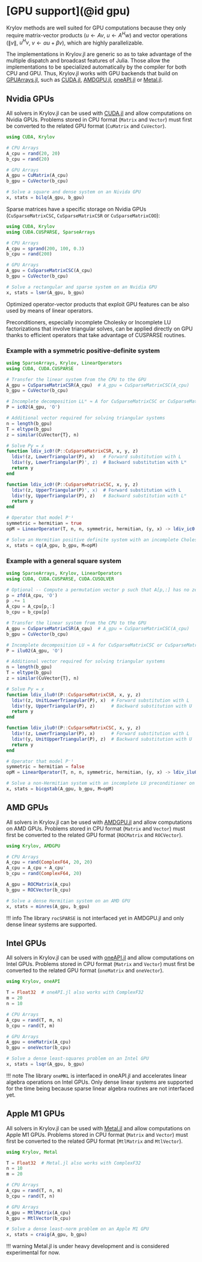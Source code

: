 # [GPU support](@id gpu)

Krylov methods are well suited for GPU computations because they only require matrix-vector products ($u \leftarrow Av$, $u \leftarrow A^{H}w$) and vector operations ($\|v\|$, $u^H v$, $v \leftarrow \alpha u + \beta v$), which are highly parallelizable.

The implementations in Krylov.jl are generic so as to take advantage of the multiple dispatch and broadcast features of Julia.
Those allow the implementations to be specialized automatically by the compiler for both CPU and GPU.
Thus, Krylov.jl works with GPU backends that build on [GPUArrays.jl](https://github.com/JuliaGPU/GPUArrays.jl), such as [CUDA.jl](https://github.com/JuliaGPU/CUDA.jl), [AMDGPU.jl](https://github.com/JuliaGPU/AMDGPU.jl), [oneAPI.jl](https://github.com/JuliaGPU/oneAPI.jl) or [Metal.jl](https://github.com/JuliaGPU/Metal.jl).

## Nvidia GPUs

All solvers in Krylov.jl can be used with [CUDA.jl](https://github.com/JuliaGPU/CUDA.jl) and allow computations on Nvidia GPUs.
Problems stored in CPU format (`Matrix` and `Vector`) must first be converted to the related GPU format (`CuMatrix` and `CuVector`).

```julia
using CUDA, Krylov

# CPU Arrays
A_cpu = rand(20, 20)
b_cpu = rand(20)

# GPU Arrays
A_gpu = CuMatrix(A_cpu)
b_gpu = CuVector(b_cpu)

# Solve a square and dense system on an Nivida GPU
x, stats = bilq(A_gpu, b_gpu)
```

Sparse matrices have a specific storage on Nvidia GPUs (`CuSparseMatrixCSC`, `CuSparseMatrixCSR` or `CuSparseMatrixCOO`):

```julia
using CUDA, Krylov
using CUDA.CUSPARSE, SparseArrays

# CPU Arrays
A_cpu = sprand(200, 100, 0.3)
b_cpu = rand(200)

# GPU Arrays
A_gpu = CuSparseMatrixCSC(A_cpu)
b_gpu = CuVector(b_cpu)

# Solve a rectangular and sparse system on an Nvidia GPU
x, stats = lsmr(A_gpu, b_gpu)
```

Optimized operator-vector products that exploit GPU features can be also used by means of linear operators.

Preconditioners, especially incomplete Cholesky or Incomplete LU factorizations that involve triangular solves,
can be applied directly on GPU thanks to efficient operators that take advantage of CUSPARSE routines.

### Example with a symmetric positive-definite system

```julia
using SparseArrays, Krylov, LinearOperators
using CUDA, CUDA.CUSPARSE

# Transfer the linear system from the CPU to the GPU
A_gpu = CuSparseMatrixCSR(A_cpu)  # A_gpu = CuSparseMatrixCSC(A_cpu)
b_gpu = CuVector(b_cpu)

# Incomplete decomposition LLᴴ ≈ A for CuSparseMatrixCSC or CuSparseMatrixCSR matrices
P = ic02(A_gpu, 'O')

# Additional vector required for solving triangular systems
n = length(b_gpu)
T = eltype(b_gpu)
z = similar(CuVector{T}, n)

# Solve Py = x
function ldiv_ic0!(P::CuSparseMatrixCSR, x, y, z)
  ldiv!(z, LowerTriangular(P), x)   # Forward substitution with L
  ldiv!(y, LowerTriangular(P)', z)  # Backward substitution with Lᴴ
  return y
end

function ldiv_ic0!(P::CuSparseMatrixCSC, x, y, z)
  ldiv!(z, UpperTriangular(P)', x)  # Forward substitution with L
  ldiv!(y, UpperTriangular(P), z)   # Backward substitution with Lᴴ
  return y
end

# Operator that model P⁻¹
symmetric = hermitian = true
opM = LinearOperator(T, n, n, symmetric, hermitian, (y, x) -> ldiv_ic0!(P, x, y, z))

# Solve an Hermitian positive definite system with an incomplete Cholesky preconditioner on GPU
x, stats = cg(A_gpu, b_gpu, M=opM)
```

### Example with a general square system

```julia
using SparseArrays, Krylov, LinearOperators
using CUDA, CUDA.CUSPARSE, CUDA.CUSOLVER

# Optional -- Compute a permutation vector p such that A[p,:] has no zero diagonal
p = zfd(A_cpu, 'O')
p .+= 1
A_cpu = A_cpu[p,:]
b_cpu = b_cpu[p]

# Transfer the linear system from the CPU to the GPU
A_gpu = CuSparseMatrixCSR(A_cpu)  # A_gpu = CuSparseMatrixCSC(A_cpu)
b_gpu = CuVector(b_cpu)

# Incomplete decomposition LU ≈ A for CuSparseMatrixCSC or CuSparseMatrixCSR matrices
P = ilu02(A_gpu, 'O')

# Additional vector required for solving triangular systems
n = length(b_gpu)
T = eltype(b_gpu)
z = similar(CuVector{T}, n)

# Solve Py = x
function ldiv_ilu0!(P::CuSparseMatrixCSR, x, y, z)
  ldiv!(z, UnitLowerTriangular(P), x)  # Forward substitution with L
  ldiv!(y, UpperTriangular(P), z)      # Backward substitution with U
  return y
end

function ldiv_ilu0!(P::CuSparseMatrixCSC, x, y, z)
  ldiv!(z, LowerTriangular(P), x)      # Forward substitution with L
  ldiv!(y, UnitUpperTriangular(P), z)  # Backward substitution with U
  return y
end

# Operator that model P⁻¹
symmetric = hermitian = false
opM = LinearOperator(T, n, n, symmetric, hermitian, (y, x) -> ldiv_ilu0!(P, x, y, z))

# Solve a non-Hermitian system with an incomplete LU preconditioner on GPU
x, stats = bicgstab(A_gpu, b_gpu, M=opM)
```

## AMD GPUs

All solvers in Krylov.jl can be used with [AMDGPU.jl](https://github.com/JuliaGPU/AMDGPU.jl) and allow computations on AMD GPUs.
Problems stored in CPU format (`Matrix` and `Vector`) must first be converted to the related GPU format (`ROCMatrix` and `ROCVector`).

```julia
using Krylov, AMDGPU

# CPU Arrays
A_cpu = rand(ComplexF64, 20, 20)
A_cpu = A_cpu + A_cpu'
b_cpu = rand(ComplexF64, 20)

A_gpu = ROCMatrix(A_cpu)
b_gpu = ROCVector(b_cpu)

# Solve a dense Hermitian system on an AMD GPU
x, stats = minres(A_gpu, b_gpu)
```

!!! info
    The library `rocSPARSE` is not interfaced yet in AMDGPU.jl and only dense linear systems are supported.

## Intel GPUs

All solvers in Krylov.jl can be used with [oneAPI.jl](https://github.com/JuliaGPU/oneAPI.jl) and allow computations on Intel GPUs.
Problems stored in CPU format (`Matrix` and `Vector`) must first be converted to the related GPU format (`oneMatrix` and `oneVector`).

```julia
using Krylov, oneAPI

T = Float32  # oneAPI.jl also works with ComplexF32
m = 20
n = 10

# CPU Arrays
A_cpu = rand(T, m, n)
b_cpu = rand(T, m)

# GPU Arrays
A_gpu = oneMatrix(A_cpu)
b_gpu = oneVector(b_cpu)

# Solve a dense least-squares problem on an Intel GPU
x, stats = lsqr(A_gpu, b_gpu)
```

!!! note
    The library `oneMKL` is interfaced in oneAPI.jl and accelerates linear algebra operations on Intel GPUs. Only dense linear systems are supported for the time being because sparse linear algebra routines are not interfaced yet.

## Apple M1 GPUs

All solvers in Krylov.jl can be used with [Metal.jl](https://github.com/JuliaGPU/Metal.jl) and allow computations on Apple M1 GPUs.
Problems stored in CPU format (`Matrix` and `Vector`) must first be converted to the related GPU format (`MtlMatrix` and `MtlVector`).

```julia
using Krylov, Metal

T = Float32  # Metal.jl also works with ComplexF32
n = 10
m = 20

# CPU Arrays
A_cpu = rand(T, n, m)
b_cpu = rand(T, n)

# GPU Arrays
A_gpu = MtlMatrix(A_cpu)
b_gpu = MtlVector(b_cpu)

# Solve a dense least-norm problem on an Apple M1 GPU
x, stats = craig(A_gpu, b_gpu)
```

!!! warning
    Metal.jl is under heavy development and is considered experimental for now.
